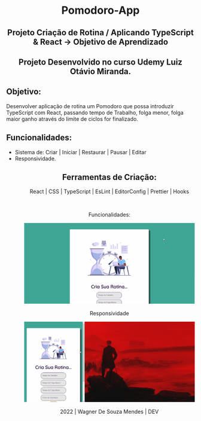 <h1 align="center">Pomodoro-App</h1>

<h2 align="center">Projeto Criação de Rotina / Aplicando TypeScript & React -> Objetivo de Aprendizado</h2>

<h2 align="center">Projeto Desenvolvido no curso Udemy Luiz Otávio Miranda.</h2>

<h2>Objetivo:</h2>
<p>Desenvolver aplicação de rotina um Pomodoro que possa introduzir TypeScript com React, passando tempo de Trabalho, folga menor, folga maior ganho através do limite de ciclos for finalizado.</p>

<h2>Funcionalidades:</h2>
<ul>
 <li>Sistema de: Criar | Iniciar | Restaurar | Pausar | Editar</li>
 <li>Responsividade.</li>
<ul>
 
<div align="center">

<h2>Ferramentas de Criação:</h2>
<p> React | CSS | TypeScript | EsLint | EditorConfig | Prettier | Hooks</p>

<br><p>Funcionalidades:</p>

![Function](https://github.com/Vavatrewq/Pomodoro-App/blob/master/src/gifs/AnimaçãoFunc1.gif)

<p>Responsividade</p>
  
![resposive](https://github.com/Vavatrewq/Pomodoro-App/blob/master/src/gifs/AnimaçãoFunc2.gif)
 
 <p align="center">2022 | Wagner De Souza Mendes | DEV</p>
